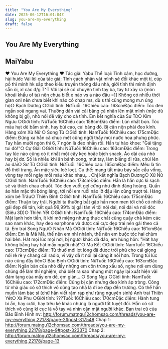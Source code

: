 ```yaml
---
title: "You Are My Everything"
date: 2025-06-12T16:01:04Z
slug: you-are-my-everything
draft: false
---
```


## You Are My Everything

## MaiYabu

♥ You Are My Everything ♥
Tác giả: Yabu
Thể loại: Tình cảm, học đường, hài hước
Vài lời của tác giả: Tính cách nhân vật mình sẽ đổi khác một tí, cúp pồ thì mình hk sắp theo kiểu truyền thống đâu nhá, giới tính thì mình định sẵn òi, xl các đ/g T^T Với lại sẽ có chuyện tình tay ba, tay tư xảy ra (món khoái khẩu of ta) nên chưa biết e nào vs a nào đâu =]] Không có nhiều thời gian onl nên chưa biết khi nào có chap ms, dù s thì cũng mong m.n ủng hộ○ Bạch Dương ○Giới tính: NữTuổi: 16Chiều cao: 163cmĐặc điểm: Tóc đen ngắn xoã ngang vai. Thường dán vài cái băng cá nhân lên mặt mình (mặc dù không bị gì), nhỏ nói để vậy cho cá tính. Em kết nghĩa của Sư Tử○ Kim Ngưu ○Giới tính: NữTuổi: 16Chiều cao: 158cmĐặc điểm: Lùn nhất bọn. Tóc màu hạt dẻ bẩm sinh, hay búi cao, cài băng đô. Bị cận nên phải đeo kính. Hàng xóm Xử Nữ ○ Song Tử ○Giới tính: NamTuổi: 16Chiều cao: 175cmĐặc điểm: Đứng xa hắn cả chục mét cũng ngửi thấy mùi nước hoa phưng phức. Tay hắn mười ngón thì 6, 7 ngón là đeo nhẫn rồi. Hắn tự hào khoe: "Gái tặng tui đó!"○ Cự Giải ○Giới tính: NữTuổi: 16Chiều cao: 163cmĐặc điểm: Trong tay lúc nào cũng có ít nhất một cây kẹo hoặc bịch snack. Áo dài của nhỏ hay bị dơ. Số là nhiều khi ăn bánh xong, mút tay, làm biếng đi rửa, chùi lên áo dài○ Sư Tử ○Giới tính: NữTuổi: 16Chiều cao: 165cmĐạc điểm: Mều là tín đồ thời trang. Ăn mặc siêu loè loẹt. Cụ thể: mang tất màu bảy sắc cầu vồng, vòng tay mỗi ngày mỗi màu khác nhau,... Chị kết nghĩa Bạch Dương○ Xữ Nử ○Giới tính: NamTuổi: 16Chiều cao: 173cmĐặc điểm: Hắn là hắn cực kì sạch sẽ và thích chau chuốt. Tóc đen vuốt gel cứng như đinh đàng hoàng. Quần áo hắn mặc thì bóng láng, tới nỗi em ruồi nào lỡ đậu lên cũng trượt té. Hàng xóm bé Trâu○ Thiên Bình ○Giới tính: NamTuổi: 16Chiều cao: 175cmĐặc điểm: Thuận tay trái. Người ta thường bắt gặp hắn mon men tới chỗ có nhiều gái đẹp để tán, kết quả 99,99% bị gái tán vì tội nói dai, nói dài và nói dóc (Siêu 3D)○ Thiên Yết ○Giới tính: NamTuổi: 16Chiều cao: 174cmĐặc điểm: Mặt lạnh hơn tiền, ít khi mở miệng nhưng thực chất cũng quậy chả kém các sao nam khác, hay đeo earphone và được cái cực đẹp trai nên gái theo cả tá. Em trai Song Ngư○ Nhân Mã ○Giới tính: NữTuổi: 16Chiều cao: 161cmĐặc điểm: Em là Mã Mã, thế nên em nhí nhảnh, thế nên em buộc tóc hai chùm hai bên. Hát mọi lúc mọi nơi, bị người khác đả đảo, em hùng hồn: "Hát hay không bằng hay hát mấy người nhá!"○ Ma Kết ○Giới tính: NamTuổi: 16Chiều cao: 173cmĐặc điểm: Từ thuở mới lọt lòng đã được trời phú cho cái giọng nói rè rè y chang cái radio, vì vậy đã ít nói lại càng ít nói hơn. Trong túi lúc nào cũng đầy tiền○ Bảo Bình ○Giới tính: NữTuổi: 16Chiều cao: 163cmĐặc điểm: Ngăn bàn của nhỏ đầy những em côn trùng xấu số, nghe nói em dùng chúng để làm thí nghiệm, chả biết ra sao nhưng một ngày lại xuất hiện vài đám tang của mấy em dế, em gián,...○ Song Ngư ○Giới tính: NamTuổi: 16Chiều cao: 172cmĐặc điểm: Cũng bị cận nhưng đeo kính áp tròng. Công tử nhà giàu có sở thích vô cùng tao nhã là đi xe đạp đến trường. Có thể hắn muốn làm bác sĩ (chữ hắn viết rậm rạp như rừng nguyên sinh) Anh trai Thiên Yết○ Xà Phu ○Giới tính: ???Tuổi: 16Chiều cao: 170cmĐặc điểm: Hành tung bí ẩn, hay cười, hay trêu kẻ khác nhưng là người tốt tuyệt đối. Hắn có sở thích vô cùng kì cục là vỗ tay và nhìn cận mặt người khác. Bạn trai cũ của Bảo Bình
Hình nv: http://forum.matngu12chomsao.com/threads/you-are-my-everything.22178/page-2#post-317548
Chap 1: http://forum.matngu12chomsao.com/threads/you-are-my-everything.22178/page-9#post-323370
Chap 2: http://forum.matngu12chomsao.com/threads/you-are-my-everything.22178/page-13